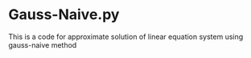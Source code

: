 # Gauss-Naive.py
This is a code for approximate solution of linear equation system using gauss-naive method
